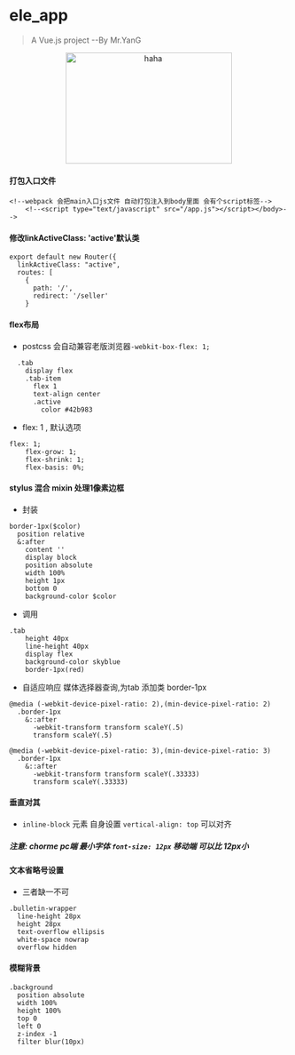 
# ele_app

> A Vue.js project --By Mr.YanG

<div  align="center">    
<img src="http://i.imgur.com/KzGAHLE.png" width = "300" height = "200" alt="haha" align=center />
</div>

#### 打包入口文件

```
<!--webpack 会把main入口js文件 自动打包注入到body里面 会有个script标签-->
    <!--<script type="text/javascript" src="/app.js"></script></body>-->
```

#### 修改linkActiveClass: 'active'默认类

```
export default new Router({
  linkActiveClass: "active",
  routes: [
    {
      path: '/',
      redirect: '/seller'
    }
```

#### flex布局

- postcss 会自动兼容老版浏览器`-webkit-box-flex: 1;`

```
  .tab
    display flex
    .tab-item
      flex 1
      text-align center
      .active
        color #42b983
```
- flex: 1 , 默认选项
```
flex: 1;
    flex-grow: 1;
    flex-shrink: 1;
    flex-basis: 0%;
```

#### stylus 混合 mixin 处理1像素边框

- 封装

```
border-1px($color)
  position relative
  &:after
    content ''
    display block
    position absolute
    width 100%
    height 1px
    bottom 0
    background-color $color
```

- 调用

```
.tab
    height 40px
    line-height 40px
    display flex
    background-color skyblue
    border-1px(red)
```

- 自适应响应 媒体选择器查询,为tab 添加类 border-1px

```
@media (-webkit-device-pixel-ratio: 2),(min-device-pixel-ratio: 2)
  .border-1px
    &::after
      -webkit-transform transform scaleY(.5)
      transform scaleY(.5)

@media (-webkit-device-pixel-ratio: 3),(min-device-pixel-ratio: 3)
  .border-1px
    &::after
      -webkit-transform transform scaleY(.33333)
      transform scaleY(.33333)
```
#### 垂直对其

- `inline-block` 元素 自身设置 `vertical-align: top` 可以对齐

##### 注意: chorme pc端 最小字体 `font-size: 12px` 移动端 可以比 12px小


#### 文本省略号设置

- 三者缺一不可

```
.bulletin-wrapper
  line-height 28px
  height 28px
  text-overflow ellipsis
  white-space nowrap
  overflow hidden
```

#### 模糊背景

```
.background
  position absolute
  width 100%
  height 100%
  top 0
  left 0
  z-index -1
  filter blur(10px)
```



